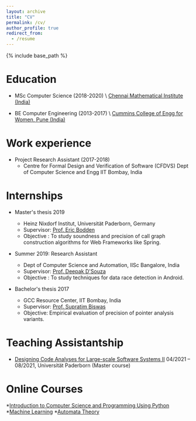 ```yaml
---
layout: archive
title: "CV"
permalink: /cv/
author_profile: true
redirect_from:
  - /resume
---
```


{% include base_path %}

**Education**
======
*  MSc Computer Science (2018-2020) \\
[Chennai Mathematical Institute (India)](https://www.cmi.ac.in/)

* BE Computer Engineering (2013-2017) \\
[Cummins College of Engg for Women, Pune (India)](https://www.cumminscollege.org/)

 **Work experience**
======
* Project Research Assistant (2017-2018)
  * Centre for Formal Design and Verification of Software (CFDVS) 
    Dept of Computer Science and Engg
    IIT Bombay, India 

**Internships**
======
* Master's thesis 2019
  * Heinz Nixdorf Institut, Universität Paderborn, Germany
  * Supervisor: [Prof. Eric Bodden](https://www.bodden.de/)
  * Objective : To study soundness and precision of call graph construction algorithms for Web Frameworks like Spring.

* Summer 2019: Research Assistant
  * Dept of Computer Science and Automation, IISc Bangalore, India 
  * Supervisor: [Prof. Deepak D'Souza](https://www.csa.iisc.ac.in/~deepakd/)
  * Objective : To study techniques for data race detection in Android.

* Bachelor's thesis 2017 
  * GCC Resource Center, IIT Bombay, India
  * Supervisor: [Prof. Supratim Biswas](https://www.cse.iitb.ac.in/~sb/)
  * Objective: Empirical evaluation of precision of pointer analysis variants.
 
**Teaching Assistantship**
======
* [Designing Code Analyses for Large-scale Software Systems II](https://www.hni.uni-paderborn.de/sse/lehre/deca2/) 
04/2021 – 08/2021, Universität Paderborn (Master course)  

**Online Courses**
======
*[Introduction to Computer Science and Programming Using Python](https://www.edx.org/course/introduction-to-computer-science-and-programming-7)
*[Machine Learning](https://www.coursera.org/learn/machine-learning)
*[Automata Theory](https://online.stanford.edu/courses/soe-ycsautomata-automata-theory)


